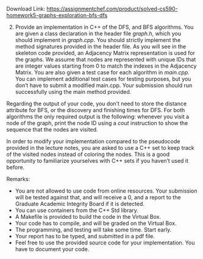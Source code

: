 Download Link: https://assignmentchef.com/product/solved-cs590-homework5-graphs-exploration-bfs-dfs
<br>



<ol start="2">

 <li>Provide an implementation in C++ of the DFS, and BFS algorithms. You are given a class declaration in the header file <em>graph.h</em>, which you should implement in <em>graph.cpp</em>. You should strictly implement the method signatures provided in the header file. As you will see in the skeleton code provided, an Adjacency Matrix representation is used for the graphs. We assume that nodes are represented with unique IDs that are integer values starting from 0 to match the indexes in the Adjacency Matrix. You are also given a test case for each algorithm in <em>main.cpp. </em>You can implement additional test cases for testing purposes, but you don’t have to submit a modified main.cpp. Your submission should run successfully using the main method provided.</li>

</ol>




Regarding the output of your code, you don’t need to store the distance attribute for BFS, or the discovery and finishing times for DFS. For both algorithms the only required output is the following: whenever you visit a node of the graph, print the node ID using a <em>cout</em> instruction to show the sequence that the nodes are visited.




In order to modify your implementation compared to the pseudocode provided in the lecture notes, you are asked to use a C++ set to keep track of the visited nodes instead of coloring the nodes. This is a good opportunity to familiarize yourselves with C++ sets if you haven’t used it before.




Remarks:

<ul>

 <li>You are not allowed to use code from online resources. Your submission will be tested against that, and will receive a 0, and a report to the Graduate Academic Integrity Board if it is detected.</li>

 <li>You can use containers from the C++ Std library.</li>

 <li>A Makefile is provided to build the code in the Virtual Box.</li>

 <li>Your code has to compile, and will be graded on the Virtual Box.</li>

 <li>The programming, and testing will take some time. Start early.</li>

 <li>Your report has to be typed, and submitted in a pdf file.</li>

 <li>Feel free to use the provided source code for your implementation. You have to document your code.</li>

</ul>


